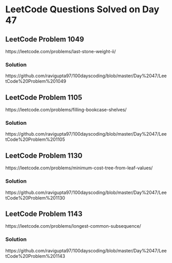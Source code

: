 # LeetCode Questions Solved on Day 47

<h2>LeetCode Problem 1049</h2>  https://leetcode.com/problems/last-stone-weight-ii/
<h3>Solution</h3>  https://github.com/ravigupta97/100dayscoding/blob/master/Day%2047/LeetCode%20Problem%201049

<h2>LeetCode Problem 1105</h2>  https://leetcode.com/problems/filling-bookcase-shelves/
<h3>Solution</h3>  https://github.com/ravigupta97/100dayscoding/blob/master/Day%2047/LeetCode%20Problem%201105

<h2>LeetCode Problem 1130</h2>  https://leetcode.com/problems/minimum-cost-tree-from-leaf-values/
<h3>Solution</h3>  https://github.com/ravigupta97/100dayscoding/blob/master/Day%2047/LeetCode%20Problem%201130

<h2>LeetCode Problem 1143</h2>  https://leetcode.com/problems/longest-common-subsequence/
<h3>Solution</h3>  https://github.com/ravigupta97/100dayscoding/blob/master/Day%2047/LeetCode%20Problem%201143
